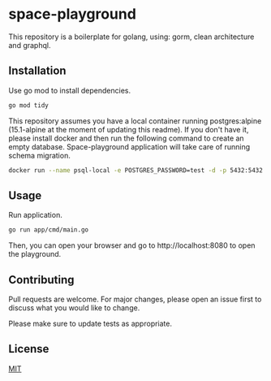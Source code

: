 # space-playground

This repository is a boilerplate for golang, using: gorm, clean architecture and graphql.

## Installation

Use go mod to install dependencies.

```bash
go mod tidy
```

This repository assumes you have a local container running postgres:alpine (15.1-alpine at the moment of updating this readme). If you don't have it, please install docker and then run the following command to create an empty database. Space-playground application will take care of running schema migration.

```bash
docker run --name psql-local -e POSTGRES_PASSWORD=test -d -p 5432:5432 postgres:alpine
```

## Usage

Run application.

```bash
go run app/cmd/main.go
```

Then, you can open your browser and go to http://localhost:8080 to open the playground.

## Contributing

Pull requests are welcome. For major changes, please open an issue first
to discuss what you would like to change.

Please make sure to update tests as appropriate.

## License

[MIT](https://choosealicense.com/licenses/mit/)